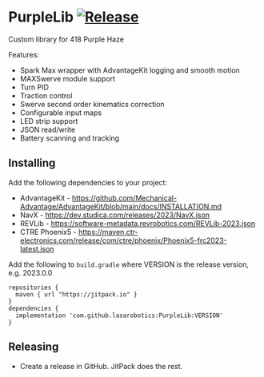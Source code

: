 
# PurpleLib [![Release](https://jitpack.io/v/lasarobotics/PurpleLib.svg)](https://jitpack.io/#lasarobotics/PurpleLib)
Custom library for 418 Purple Haze

Features:
* Spark Max wrapper with AdvantageKit logging and smooth motion
* MAXSwerve module support
* Turn PID
* Traction control
* Swerve second order kinematics correction
* Configurable input maps
* LED strip support
* JSON read/write
* Battery scanning and tracking


## Installing
Add the following dependencies to your project:
* AdvantageKit - https://github.com/Mechanical-Advantage/AdvantageKit/blob/main/docs/INSTALLATION.md
* NavX - https://dev.studica.com/releases/2023/NavX.json
* REVLib - https://software-metadata.revrobotics.com/REVLib-2023.json
* CTRE Phoenix5 - https://maven.ctr-electronics.com/release/com/ctre/phoenix/Phoenix5-frc2023-latest.json

Add the following to `build.gradle` where VERSION is the release version, e.g. 2023.0.0
```
repositories {
  maven { url "https://jitpack.io" }
}
dependencies {
  implementation 'com.github.lasarobotics:PurpleLib:VERSION'
}
```

## Releasing
* Create a release in GitHub. JitPack does the rest.

